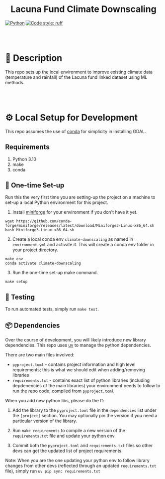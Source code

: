 <div align="center">

# Lacuna Fund Climate Downscaling

</div>

<a href="https://www.python.org/"><img alt="Python" src="https://img.shields.io/badge/-Python 3.10-blue?style=for-the-badge&logo=python&logoColor=white"></a>
<a href="https://github.com/astral-sh/ruff"><img alt="Code style: ruff" src="https://img.shields.io/endpoint?url=https://raw.githubusercontent.com/astral-sh/ruff/main/assets/badge/v2.json"></a>

<br/>
<br/>


# 📜 Description

This repo sets up the local environment to improve existing climate data (temperature and rainfall) of the Lacuna fund linked dataset using ML methods.

<br/>
<br/>


# ⚙️ Local Setup for Development

This repo assumes the use of [conda](https://docs.conda.io/en/latest/) for simplicity in installing GDAL.


## Requirements

1. Python 3.10
2. make
3. conda


## 🐍 One-time Set-up
Run this the very first time you are setting-up the project on a machine to set-up a local Python environment for this project.

1. Install [miniforge](https://github.com/conda-forge/miniforge) for your environment if you don't have it yet.
```
wget https://github.com/conda-forge/miniforge/releases/latest/download/Miniforge3-Linux-x86_64.sh
bash Miniforge3-Linux-x86_64.sh
```

2. Create a local conda env `climate-downscaling` as named in `environment.yml` and activate it. This will create a conda env folder in your project directory.
```
make env
conda activate climate-downscaling
```

3. Run the one-time set-up make command.
```
make setup
```

## 🐍 Testing
To run automated tests, simply run `make test`.

## 📦 Dependencies

Over the course of development, you will likely introduce new library dependencies. This repo uses [uv](https://github.com/astral-sh/uv) to manage the python dependencies.

There are two main files involved:
* `pyproject.toml` - contains project information and high level requirements; this is what we should edit when adding/removing libraries
* `requirements.txt` - contains exact list of python libraries (including depdenencies of the main libraries) your environment needs to follow to run the repo code; compiled from `pyproject.toml`


When you add new python libs, please do the ff:

1. Add the library to the `pyproject.toml` file in the `dependencies` list under the `[project]` section. You may optionally pin the version if you need a particular version of the library.

2. Run `make requirements` to compile a new version of the `requirements.txt` file and update your python env.

3. Commit both the `pyproject.toml` and `requirements.txt` files so other devs can get the updated list of project requirements.

Note: When you are the one updating your python env to follow library changes from other devs (reflected through an updated `requirements.txt` file), simply run `uv pip sync requirements.txt`
